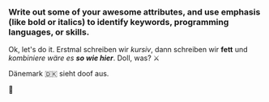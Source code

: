 ### Write out some of your awesome attributes, and use emphasis (like bold or italics) to identify keywords, programming languages, or skills. 

Ok, let's do it. 
Erstmal schreiben wir *kursiv*, dann schreiben wir **fett** und _kombiniere wäre es **so wie hier**_. Doll, was? 
:crossed_swords:

Dänemark :denmark: sieht doof aus.

🧒
